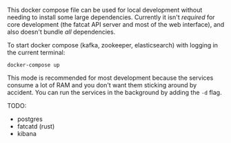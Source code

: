 
This docker compose file can be used for local development without needing to
install some large dependencies. Currently it isn't *required* for core
development (the fatcat API server and most of the web interface), and also
doesn't bundle *all* dependencies.

To start docker compose (kafka, zookeeper, elasticsearch) with logging in the
current terminal:

    docker-compose up

This mode is recommended for most development because the services consume a
lot of RAM and you don't want them sticking around by accident. You can run the
services in the background by adding the `-d` flag.

TODO:
- postgres
- fatcatd (rust)
- kibana
